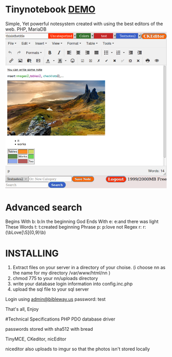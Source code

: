 # Tinynotebook [DEMO](http://tinynotebook.sourceforge.net/)
Simple, Yet powerful notesystem created with using the best editors of the web. PHP, MariaDB
![alt text](https://github.com/Symgi/Tinynotebook/raw/master/newnotesystem.png "Screenshot")

# Advanced search
Begins With 	b:	b:In the beginning God
Ends With 	e:	e:and there was light
These Words 	t:	t:created beginning
Phrase 	p:	p:love not
Regex 	r:	r:(\bLove[\S]{0,9}\b)

# INSTALLING
1. Extract files on your server in a directory of your choise. (i choose nn as the name for my directory /var/www/html/nn )
2. chmod 775 to your nn/uploads directory
3. write your database login information into config.inc.php
4. upload the sql file to your sql server

Login using admin@bibleway.us password: test

That's all, Enjoy


#Technical Specifications
PHP PDO database driver

passwords stored with sha512 with bread

TinyMCE, CKeditor, nicEditor

niceditor also uploads to imgur so that the photos isn't stored locally
